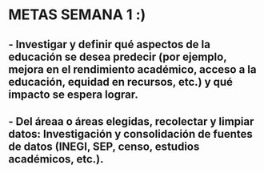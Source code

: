 # **METAS SEMANA 1 :)**
## - Investigar y definir qué aspectos de la educación se desea predecir (por ejemplo, mejora en el rendimiento académico, acceso a la educación, equidad en recursos, etc.) y qué impacto se espera lograr.
## - Del áreaa o áreas elegidas, recolectar y limpiar datos: Investigación y consolidación de fuentes de datos (INEGI, SEP, censo, estudios académicos, etc.).
